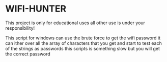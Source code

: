 # WIFI-HUNTER

This project is only for educational uses all other use is under your responsibility!

This script for windows can use the brute force to get the wifi password it can ither over all the array of characters that you get and start to test each of the strings as passwords this scripts is something slow but you will get the correct password
